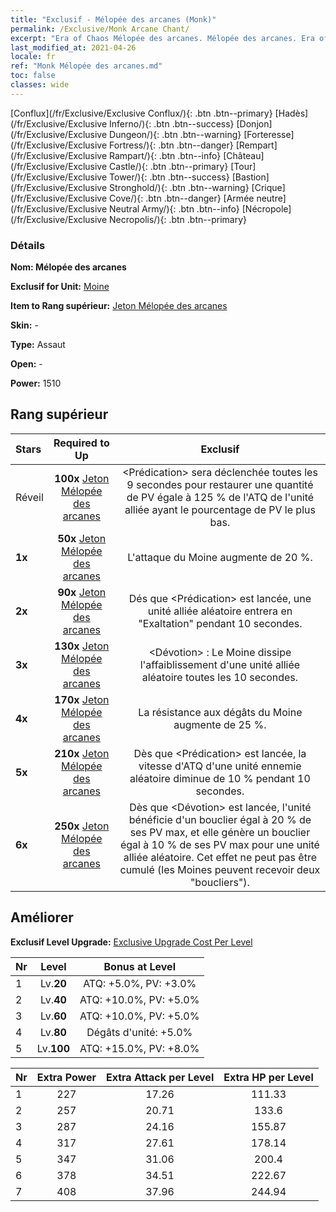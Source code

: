 ```yaml
---
title: "Exclusif - Mélopée des arcanes (Monk)"
permalink: /Exclusive/Monk Arcane Chant/
excerpt: "Era of Chaos Mélopée des arcanes. Mélopée des arcanes. Era of Chaos Exclusif Mélopée des arcanes. Moine Exclusif."
last_modified_at: 2021-04-26
locale: fr
ref: "Monk Mélopée des arcanes.md"
toc: false
classes: wide
---
```

 [Conflux](/fr/Exclusive/Exclusive Conflux/){: .btn .btn--primary} [Hadès](/fr/Exclusive/Exclusive Inferno/){: .btn .btn--success} [Donjon](/fr/Exclusive/Exclusive Dungeon/){: .btn .btn--warning} [Forteresse](/fr/Exclusive/Exclusive Fortress/){: .btn .btn--danger} [Rempart](/fr/Exclusive/Exclusive Rampart/){: .btn .btn--info} [Château](/fr/Exclusive/Exclusive Castle/){: .btn .btn--primary} [Tour](/fr/Exclusive/Exclusive Tower/){: .btn .btn--success} [Bastion](/fr/Exclusive/Exclusive Stronghold/){: .btn .btn--warning} [Crique](/fr/Exclusive/Exclusive Cove/){: .btn .btn--danger} [Armée neutre](/fr/Exclusive/Exclusive Neutral Army/){: .btn .btn--info} [Nécropole](/fr/Exclusive/Exclusive Necropolis/){: .btn .btn--primary} 

### Détails
 **Nom: Mélopée des arcanes** 

 **Exclusif for Unit:** [Moine](/fr/units/Monk/) 

 **Item to Rang supérieur:** [Jeton Mélopée des arcanes](/ItemsFR/con_915/)

 **Skin:** -

 **Type:** Assaut

 **Open:** -

 **Power:** 1510

## Rang supérieur

  |     Stars    |  Required to Up | Exclusif |
  |:-------------|:---------------:|:---------------:|
  |  Réveil  | **100x** [Jeton Mélopée des arcanes](/ItemsFR/con_915/) | <Prédication> sera déclenchée toutes les 9 secondes pour restaurer une quantité de PV égale à 125 % de l'ATQ de l'unité alliée ayant le pourcentage de PV le plus bas. |
  | **1x** <i class="fas fa-star"/> | **50x** [Jeton Mélopée des arcanes](/ItemsFR/con_915/) | L'attaque du Moine augmente de 20 %. |
  | **2x** <i class="fas fa-star"/> | **90x** [Jeton Mélopée des arcanes](/ItemsFR/con_915/) | Dés que <Prédication> est lancée, une unité alliée aléatoire entrera en \"Exaltation\" pendant 10 secondes. |
  | **3x** <i class="fas fa-star"/> | **130x** [Jeton Mélopée des arcanes](/ItemsFR/con_915/) | <Dévotion> : Le Moine dissipe l'affaiblissement d'une unité alliée aléatoire toutes les 10 secondes. |
  | **4x** <i class="fas fa-star"/> | **170x** [Jeton Mélopée des arcanes](/ItemsFR/con_915/) | La résistance aux dégâts du Moine augmente de 25 %. |
  | **5x** <i class="fas fa-star"/> | **210x** [Jeton Mélopée des arcanes](/ItemsFR/con_915/) | Dès que <Prédication> est lancée, la vitesse d'ATQ d'une unité ennemie aléatoire diminue de 10 % pendant 10 secondes. |
  | **6x** <i class="fas fa-star"/> | **250x** [Jeton Mélopée des arcanes](/ItemsFR/con_915/) | Dès que <Dévotion> est lancée, l'unité bénéficie d'un bouclier égal à 20 % de ses PV max, et elle génère un bouclier égal à 10 % de ses PV max pour une unité alliée aléatoire. Cet effet ne peut pas être cumulé (les Moines peuvent recevoir deux \"boucliers\"). |


## Améliorer
 **Exclusif Level Upgrade:** [Exclusive Upgrade Cost Per Level](/Exclusive/ExclusiveUpgradeCostPerLevel/)

  |  Nr  |   Level  | Bonus at Level |
  |:-----|:--------:|:--------------:|
  | 1 | Lv.**20** | ATQ: +5.0%, PV: +3.0% |
  | 2 | Lv.**40** | ATQ: +10.0%, PV: +5.0% |
  | 3 | Lv.**60** | ATQ: +10.0%, PV: +5.0% |
  | 4 | Lv.**80** | Dégâts d'unité: +5.0% |
  | 5 | Lv.**100** | ATQ: +15.0%, PV: +8.0% |


  |  Nr  |  Extra Power | Extra Attack per Level | Extra HP per Level |
  |:-----|:--------:|:--------:|:--------:|
  | 1 | 227 | 17.26 | 111.33 |
  | 2 | 257 | 20.71 | 133.6 |
  | 3 | 287 | 24.16 | 155.87 |
  | 4 | 317 | 27.61 | 178.14 |
  | 5 | 347 | 31.06 | 200.4 |
  | 6 | 378 | 34.51 | 222.67 |
  | 7 | 408 | 37.96 | 244.94 |


